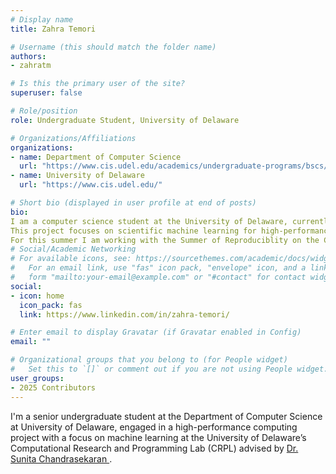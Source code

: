 ```yaml
---
# Display name
title: Zahra Temori

# Username (this should match the folder name)
authors:
- zahratm

# Is this the primary user of the site?
superuser: false

# Role/position
role: Undergraduate Student, University of Delaware

# Organizations/Affiliations
organizations:
- name: Department of Computer Science
  url: "https://www.cis.udel.edu/academics/undergraduate-programs/bscs/"
- name: University of Delaware
  url: "https://www.cis.udel.edu/"

# Short bio (displayed in user profile at end of posts)
bio: 
I am a computer science student at the University of Delaware, currently engaged in a high-performance computing project with a focus on machine learning at the University of Delaware’s Computational Research and Programming Lab (CRPL). 
This project focuses on scientific machine learning for high-performance computing (HPC) systems ( CosmoFlowMLPerf HPC benchmarking) , training 3D convolutional neural networks to analyze large-scale n-body simulations and predict critical cosmological parameters. I use Frontier, the world's 2nd fastest supercomputer to run the training. 
For this summer I am working with the Summer of Reproduciblity on the CC-Snapshot project for helping researchers capture and share reproducible experimental environments within the Chameleon Cloud testbed
# Social/Academic Networking
# For available icons, see: https://sourcethemes.com/academic/docs/widgets/#icons
#   For an email link, use "fas" icon pack, "envelope" icon, and a link in the
#   form "mailto:your-email@example.com" or "#contact" for contact widget.
social:
- icon: home
  icon_pack: fas
  link: https://www.linkedin.com/in/zahra-temori/

# Enter email to display Gravatar (if Gravatar enabled in Config)
email: ""

# Organizational groups that you belong to (for People widget)
#   Set this to `[]` or comment out if you are not using People widget.  
user_groups:
- 2025 Contributors
---
```

I'm a senior undergraduate student at the Department of Computer Science at University of Delaware, engaged in a high-performance computing project with a focus on machine learning at the University of Delaware’s Computational Research and Programming Lab (CRPL) advised by [Dr. Sunita Chandrasekaran ](https://crpl.cis.udel.edu/).
